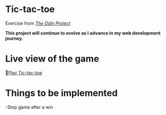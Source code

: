 # Tic-tac-toe
Exercise from [_The Odin Project_](https://www.theodinproject.com/lessons/node-path-javascript-tic-tac-toe)

**This project will continue to evolve as I advance in my web development journey.**

# Live view of the game

🔗[Play Tic-tac-toe](https://raw.githack.com/Francois-T9/tic-tac-toe-v2/main/tictactoe.html)

# Things to be implemented
-Stop game after a win


